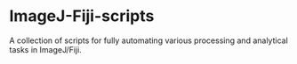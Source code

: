 # ImageJ-Fiji-scripts
A collection of scripts for fully automating various processing and analytical tasks in ImageJ/Fiji.
